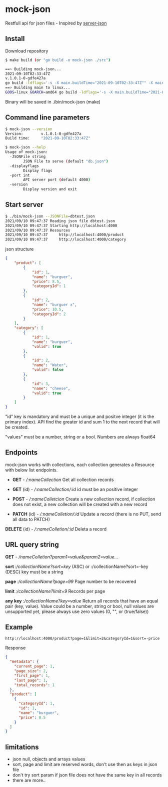 
# mock-json

Restfull api for json files - Inspired by [server-json](https://github.com/typicode/json-server.git)

## Install 

Download repository

```bash
$ make build (or "go build -o mock-json ./src")

==> Building mock-json...
2021-09-10T02:33:47Z
v.1.0.1-0-gdfe427a
go build -ldflags='-s -X main.buildTime="2021-09-10T02:33:47Z"" -X main.version=v.1.0.1-0-gdfe427a' -o=./bin/mock-json ./src
==> Building main to linux...
GOOS=linux GOARCH=amd64 go build -ldflags='-s -X main.buildTime="2021-09-10T02:33:47Z"" -X main.version=v.1.0.1-0-gdfe427a' -o=./bin/linux_amd64/mock-json ./src
```

Binary will be saved in ./bin/mock-json (make)

## Command line parameters

```bash
$ mock-json --version
Version:        v.1.0.1-0-gdfe427a
Build time:     "2021-09-10T02:33:47Z"

$ mock-json --help
Usage of mock-json:
  -JSONFile string
        JSON File to serve (default "db.json")
  -displayflags
        Display flags
  -port int
        API server port (default 4000)
  -version
        Display version and exit
```

## Start server

```bash
$ ./bin/mock-json --JSONFile=dbtest.json
2021/09/10 09:47:37 Reading json file dbtest.json
2021/09/10 09:47:37 Starting http://localhost:4000
2021/09/10 09:47:37 Resources
2021/09/10 09:47:37     http://localhost:4000/product
2021/09/10 09:47:37     http://localhost:4000/category
```

json structure

```json
{
    "product": [
        {
            "id": 1,
            "name": "burguer",
            "price": 8.5,
            "categoryId": 1
        },
        {
            "id": 2,
            "name": "burguer x",
            "price": 10.5,
            "categoryId": 2
        }
    ],
    "category": [
        {
            "id": 1,
            "name": "burguer",
            "valid": true
        },
        {
            "id": 2,
            "name": "Water",
            "valid": false
        },
        {
            "id": 3,
            "name": "cheese",
            "valid": true
        }
    ]
}
```

"id" key is mandatory and must be a unique and positve integer (it is the primary index). API find the greater id and sum 1 to the next record that will be created.

"values" must be a number, string or a bool. Numbers are always float64

## Endpoints

mock-json works with collections, each collection generates a Resource with below list endpoints.

* **GET** - _/:nameCollection_ Get all collection records

* **GET** (id) - _/:nameCollection/:id_ id must be an positive integer

* **POST** - _/:nameColletcion_ Create a new collection record, if collection does not exist, a new collection will be created with a new record

* **PATCH** (id) - _/:nameColletion/:id_ Update a record (there is no PUT, send all data to PATCH)

**DELETE** (id) - _/:nameColletion/:id_ Deleta a record

## URL query string

**GET** - _/nameColletion?param1=value&param2=value..._

**sort** _:/collectionName?sort=key_ (ASC) or :/collectionName?sort=-key (DESC)
key must be a string

**page** _:/collectionName?page=99_ Page number to be recovered

**limit** _:/collectionName?limit=9_ Records per page

**any key** _:/collectionName?key=value_ Return all records that have an equal pair (key, value). Value could be a number, string or bool, null values are unsupported yet, please always use zero values (0, "", or (true/false))

## Example

```text
http://localhost:4000/product?page=1&limit=2&categoryId=1&sort=-price
```

Response

```json
{
  "metadata": {
    "current_page": 1,
    "page_size": 2,
    "first_page": 1,
    "last_page": 1,
    "total_records": 1
  },
  "product": [
    {
      "categoryId": 1,
      "id": 1,
      "name": "burguer",
      "price": 8.5
    }
  ]
}
```

## limitations

* json null, objects and arrays values
* sort, page and limit are reserved words, don't use then as keys in json file
* don't try sort param if json file does not have the same key in all records
* there are more..